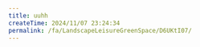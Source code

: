 ```yaml
---
title: uuhh
createTime: 2024/11/07 23:24:34
permalink: /fa/LandscapeLeisureGreenSpace/D6UKtI07/
---
```


